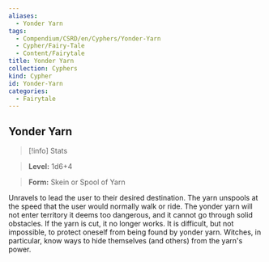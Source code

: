 ```yaml
---
aliases:
  - Yonder Yarn
tags:
  - Compendium/CSRD/en/Cyphers/Yonder-Yarn
  - Cypher/Fairy-Tale
  - Content/Fairytale
title: Yonder Yarn
collection: Cyphers
kind: Cypher
id: Yonder-Yarn
categories:
  - Fairytale
---
```

## Yonder Yarn    
>[!info] Stats    
> **Level:** 1d6+4    
> **Form:** Skein or Spool of Yarn  
    
Unravels to lead the user to their desired destination. The yarn unspools at the speed that the user would normally walk or ride. The yonder yarn will not enter territory it deems too dangerous, and it cannot go through solid obstacles. If the yarn is cut, it no longer works. It is difficult, but not impossible, to protect oneself from being found by yonder yarn. Witches, in particular, know ways to hide themselves (and others) from the yarn's power.
